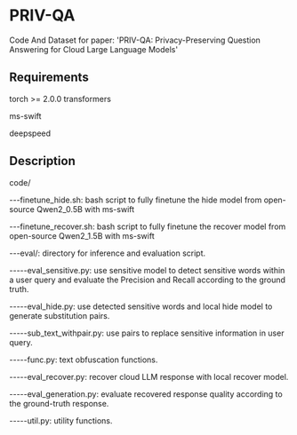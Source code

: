 # PRIV-QA 

Code And Dataset for paper: 'PRIV-QA: Privacy-Preserving Question Answering for Cloud Large Language Models'

## Requirements

torch >= 2.0.0
transformers

ms-swift

deepspeed

## Description
code/

---finetune_hide.sh: bash script to fully finetune the hide model from open-source Qwen2_0.5B with ms-swift

---finetune_recover.sh: bash script to fully finetune the recover model from open-source Qwen2_1.5B with ms-swift

---eval/: directory for inference and evaluation script.

-----eval_sensitive.py: use sensitive model to detect sensitive words within a user query and evaluate the Precision and Recall according to the ground truth.

-----eval_hide.py: use detected sensitive words and local hide model to generate substitution pairs.

-----sub_text_withpair.py: use pairs to replace sensitive information in user query.

-----func.py: text obfuscation functions.

-----eval_recover.py: recover cloud LLM response with local recover model.

-----eval_generation.py: evaluate recovered response quality according to the ground-truth response.

-----util.py: utility functions.
